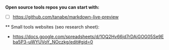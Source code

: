 **Open source tools repos you can start with:**

- [ ] https://github.com/tanabe/markdown-live-preview

** Small tools websites (seo research sheet):

- https://docs.google.com/spreadsheets/d/1OQ2Hv66jd7rDAiGOG05Se9Eba5P3-uWYUVoY_NOczkg/edit#gid=0
